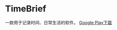 # TimeBrief
一款用于记录时间、日常生活的软件。
[Google Play下载](https://play.google.com/store/apps/details?id=com.royran.timebrief)
